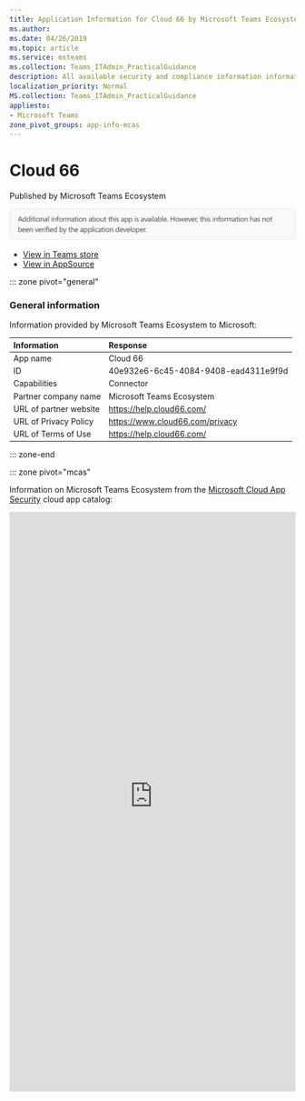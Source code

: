 ```yaml
---
title: Application Information for Cloud 66 by Microsoft Teams Ecosystem
ms.author: 
ms.date: 04/26/2019
ms.topic: article
ms.service: msteams
ms.collection: Teams_ITAdmin_PracticalGuidance
description: All available security and compliance information information for Cloud 66, its data handling policies, its Microsoft Cloud App Security app catalog information, and security/compliance information in the CSA STAR registry.
localization_priority: Normal
MS.collection: Teams_ITAdmin_PracticalGuidance
appliesto:
- Microsoft Teams
zone_pivot_groups: app-info-mcas
---
```

# Cloud 66

Published by Microsoft Teams Ecosystem

![Non-attested image](./images/unattested.png)

* <a href="https://teams.microsoft.com/l/app/40e932e6-6c45-4084-9408-ead4311e9f9d" target="_blank">View in Teams store</a>
* <a href="https://appsource.microsoft.com/en-us/product/office/WA104381604" target="_blank">View in AppSource</a>

::: zone pivot="general"

### General information

Information provided by Microsoft Teams Ecosystem to Microsoft:

| **Information** | **Response** |
|:----------------|:-------------|
| App name | Cloud 66 |
| ID | 40e932e6-6c45-4084-9408-ead4311e9f9d |
| Capabilities | Connector |
| Partner company name | Microsoft Teams Ecosystem |
| URL of partner website | <https://help.cloud66.com/> |
| URL of Privacy Policy | <https://www.cloud66.com/privacy> |
| URL of Terms of Use | <https://help.cloud66.com/> |

::: zone-end


::: zone pivot="mcas"

Information on Microsoft Teams Ecosystem from the [Microsoft Cloud App Security](https://www.microsoft.com/en-us/enterprise-mobility-security/cloud-app-security) cloud app catalog:

<iframe height='1020' title='Microsoft Cloud App Security Information' src='https://3ca685143b5b46b4b0e5266dadf2e97c.codepen.website/#/dashboard/27189' frameborder='no'  style='width: 100%;'>

<a href="https://3ca685143b5b46b4b0e5266dadf2e97c.codepen.website/#/dashboard/27189" target="_blank">View in a new tab</a>

::: zone-end

